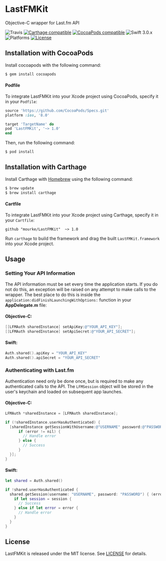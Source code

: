 # LastFMKit
Objective-C wrapper for Last.fm API

![Travis](https://travis-ci.org/mourke/LastFMKit.svg?branch=master)
[![Carthage compatible](https://img.shields.io/badge/Carthage-compatible-4BC51D.svg?style=flat)](#carthage) [![CocoaPods compatible](https://img.shields.io/badge/pod-v1.0.0-5B9FDB.svg)](#cocoapods) ![Swift 3.0.x](https://img.shields.io/badge/Swift-3.0.x-orange.svg) ![Platforms](https://img.shields.io/badge/platform-iOS%20%7C%20macOS%20%7C%20tvOS%20%7C%20watchOS-lightgrey.svg) [![License](https://img.shields.io/badge/license-MIT-414141.svg)](https://github.com/mourke/LastFMKit/blob/master/LICENSE)

## Installation with CocoaPods

Install cocoapods with the following command:

```bash
$ gem install cocoapods
```

#### Podfile

To integrate LastFMKit into your Xcode project using CocoaPods, specify it in your `Podfile`:

```ruby
source 'https://github.com/CocoaPods/Specs.git'
platform :ios, '8.0'

target 'TargetName' do
pod 'LastFMKit', '~> 1.0'
end
```

Then, run the following command:

```bash
$ pod install
```

## Installation with Carthage

Install Carthage with [Homebrew](http://brew.sh/) using the following command:

```bash
$ brew update
$ brew install carthage
```

#### Cartfile

To integrate LastFMKit into your Xcode project using Carthage, specify it in your `Cartfile`:

```ogdl
github "mourke/LastFMKit"  ~> 1.0
```

Run `carthage` to build the framework and drag the built `LastFMKit.framework` into your Xcode project.

## Usage

### Setting Your API Information

The API information must be set every time the application starts. If you do not do this, an exception will be raised on any attempt to make calls to the wrapper. The best place to do this is  inside the `application:didFinishLaunchingWithOptions:` function in your **AppDelegate.m** file:

#### Objective-C:
```objective-c
[[LFMAuth sharedInstance] setApiKey:@"YOUR_API_KEY"];
[[LFMAuth sharedInstance] setApiSecret:@"YOUR_API_SECRET"];
```

#### Swift:
```swift
Auth.shared().apiKey = "YOUR_API_KEY"
Auth.shared().apiSecret = "YOUR_API_SECRET"
```


### Authenticating with Last.fm

Authentication need only be done once, but is required to make any authenticated calls to the API. The `LFMSession` object will be stored in the user's keychain and loaded on subsequent app launches.

#### Objective-C:
```objective-c
LFMAuth *sharedInstance = [LFMAuth sharedInstance];

if (!sharedInstance.userHasAuthenticated) {
  [sharedInstance getSessionWithUsername:@"USERNAME" password:@"PASSWORD" callback:^(NSError * _Nullable error, LFMSession * _Nullable session) {
      if (error != nil) {
        // Handle error
      } else {
        // Success
      }
  }];
}
```

#### Swift:
```swift
let shared = Auth.shared()

if !shared.userHasAuthenticated {
  shared.getSession(username: "USERNAME", password: "PASSWORD") { (error, session) in
    if let session = session {
      // Success
    } else if let error = error {
      // Handle error
    }
  }
}
```

## License

LastFMKit is released under the MIT license. See [LICENSE](https://github.com/mourke/LastFMKit/blob/master/LICENSE) for details.
